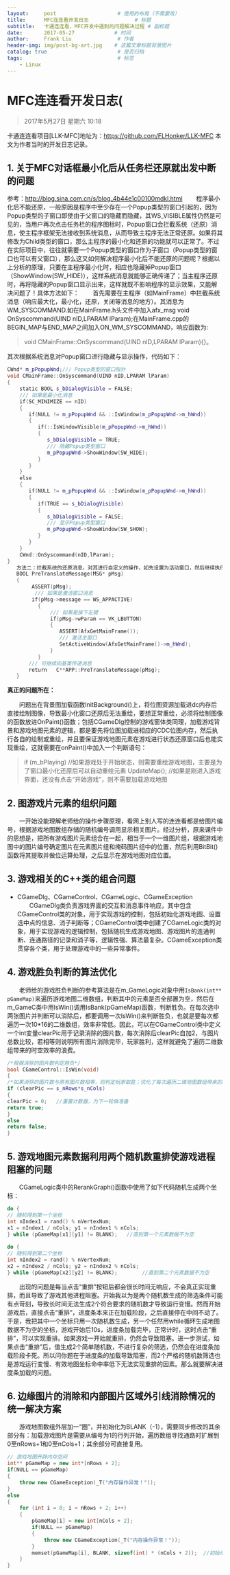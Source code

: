```yaml
---
layout:     post                    # 使用的布局（不需要改）
title:      MFC连连看开发日志               # 标题
subtitle:   卡通连连看，MFC开发中遇到的问题解决过程 # 副标题
date:       2017-05-27             # 时间
author:     Frank Liu               # 作者
header-img: img/post-bg-art.jpg    # 这篇文章标题背景图片
catalog: true                       # 是否归档
tags:                               # 标签
    - Linux
---
```


# MFC连连看开发日志(

> 2017年5月27日 星期六 10:18

卡通连连看项目[LLK-MFC]地址为：<https://github.com/FLHonker/LLK-MFC>
本文为作者当时的开发日志记录。

## 1. 关于MFC对话框最小化后从任务栏还原就出发中断的问题

参考：<http://blog.sina.com.cn/s/blog_4b44e1c00100mdkl.html>
　　程序最小化后不能还原，一般原因是程序中至少存在一个Popup类型的窗口引起的，因为Popup类型的子窗口即使由于父窗口的隐藏而隐藏，其WS_VISIBLE属性仍然是可见的，当用户再次点击任务栏的程序图标时，Popup窗口会拦截系统（还原）消息，使主程序框架无法接收到系统消息，从而导致主程序无法正常还原。如果将其修改为Child类型的窗口，那么主程序的最小化和还原的功能就可以正常了。不过在实际项目中，往往就需要一个Popup类型的窗口作为子窗口（Popup类型的窗口也可以有父窗口），那么这又如何解决程序最小化后不能还原的问题呢？根据以上分析的原理，只要在主程序最小化时，相应也隐藏掉Popup窗口（ShowWindow(SW_HIDE)），这样系统消息就能够正确传递了；当主程序还原时，再将隐藏的Popup窗口显示出来，这样就既不影响程序的显示效果，又能解决问题了！具体方法如下：
　　首先需要在主程序（如MainFrame）中拦截系统消息（响应最大化，最小化，还原，关闭等消息的地方）。其消息为WM_SYSCOMMAND.如在MainFrame.h头文件中加入afx_msg void OnSyscommand(UIND nID,LPARAM lParam);在MainFrame.cpp的BEGIN_MAP与END_MAP之间加入ON_WM_SYSCOMMAND，响应函数为:

> void CMainFrame::OnSyscommand(UIND nID,LPARAM lParam){}。

其次根据系统消息对Popup窗口进行隐藏与显示操作，代码如下：

```c++
CWnd* m_pPopupWnd;/// Popup类型的窗口指针
void CMainFrame::OnSyscommand(UIND nID,LPARAM lParam)
{
    static BOOL s_bDialogVisible = FALSE;
    /// 如果是最小化消息
    if(SC_MINIMIZE == nID)
    {
       if(NULL != m_pPopupWnd && ::IsWindow(m_pPopupWnd->m_hWnd))
       {
          if(::IsWindowVisible(m_pPopupWnd->m_hWnd))
          {
             s_bDialogVisible = TRUE;
             /// 隐藏Popup类型窗口
             m_pPopupWnd->ShowWindow(SW_HIDE);
          }
       }
    }
    else    
    {
       if(NULL != m_pPopupWnd && ::IsWindow(m_pPopupWnd->m_hWnd))
       {
          if(TRUE == s_bDialogVisible)
          {
             s_bDialogVisible = FALSE;
             /// 显示Popup类型窗口
             m_pPopupWnd->ShowWindow(SW_SHOW);
          }
       }
    }
    CWnd::OnSyscommand(nID,lParam);
}
   方法二：拦截系统的还原消息，对其进行自定义的操作，如先设置为活动窗口，然后继续执行还原操作。
   BOOL PreTranslateMessage(MSG* pMsg)
   {
        ASSERT(pMsg);
         /// 如果是激活窗口消息
        if(pMsg->message == WS_APPACTIVE)
          {
              /// 如果是按下左键
              if(pMsg->wParam == VK_LBUTTON)
              {
                 ASSERT(AfxGetMainFrame());
                 /// 激活主窗口
                 SetActiveWindow(AfxGetMainFrame()->m_hWnd);
              }
          }
       /// 可继续向基类传递消息
       return   C**APP::PreTranslateMessage(pMsg);
   }
```
**真正的问题所在：**

　　问题出在背景图加载函数InitBackground()上，将位图资源加载进dc内存后直接绘制图像，导致最小化窗口还原后无法重绘，要想正常重绘，必须将绘制图像的函数放进OnPaint()函数；包括CGameDlg控制的游戏窗体类同理，加载游戏背景和游戏地图元素的逻辑，都是要先将位图加载进相应的CDC位图内存，然后执行各自的绘制或重绘，并且要保证游戏地图元素在游戏进行状态还原窗口后也能实现重绘，这就需要在onPaint()中加入一个判断语句：

> if (m_bPlaying)    //如果游戏处于开始状态，则需要重绘游戏地图，主要是为了窗口最小化还原后可以自动重绘元素
> UpdateMap();    //如果是刚进入游戏界面，还没有点击“开始游戏”，则不需要加载游戏地图

## 2. 图游戏片元素的组织问题

　　一开始没能理解老师给的操作步骤原理，看网上别人写的连连看都是给图片编号，根据游戏地图数组存储的随机编号调用显示相关图片。经过分析，原来课件中的思想是，把所有游戏图片元素组合在一起，相当于一个一维图片组，根据游戏地图中的图片编号确定图片在元素图片组和掩码图片组中的位置，然后利用BitBit()函数将其提取并做位运算处理，之后显示在游戏地图对应位置。

## 3. 游戏相关的C++类的组合问题

* CGameDlg、CGameControl、CGameLogic、CGameException
　　CGameDlg类负责游戏界面的交互和消息事件响应，其中包含CGameControl类的对象，用于实现游戏的控制，包括初始化游戏地图、设置选中点的信息、消子判断等；CGameControl类中创建了CGameLogic类的对象，用于实现游戏的逻辑控制，包括随机生成游戏地图、游戏图片的连通判断、连通路径的记录和消子等，逻辑性强、算法最复杂。CGameException类贯穿各个类，用于处理游戏中的一些异常事件。

## 4. 游戏胜负判断的算法优化

　　老师给的游戏胜负判断的参考算法是在m_GameLogic对象中用`IsBank(int** pGameMap)`来遍历游戏地图二维数组，判断其中的元素是否全部置为空，然后在m_GameC类中用IsWin()调用IsBank(pGameMap)函数，判断胜负。在每次选中两张图片并判断可以消除后，都要调用一次IsWin()来判断胜负，也就是要每次都遍历一次10*16的二维数组，效率非常低。因此，可以在CGameControl类中定义一个int变量clearPic用于记录消除的图片数，每次消除后clearPic自加2，与图片总数比较，若相等则说明所有图片消除完毕，玩家胜利，这样就避免了遍历二维数组带来的时空效率的浪费。
```c++
/*根据消除的图片数判定胜负*/
bool CGameControl::IsWin(void)
{
/*如果消除的图片数与原有图片数相等，则判定玩家取胜；优化了每次遍历二维地图数组带来的时空复杂度*/
if (clearPic == s_nRows*s_nCols)
{
clearPic = 0;   //重置计数器，为下一轮做准备
return true;
}
else
return false;
}
```

## 5. 游戏地图元素数据利用两个随机数重排使游戏进程阻塞的问题

　　CGameLogic类中的RerankGraph()函数中使用了如下代码随机生成两个坐标：
```c++
do {
// 随机得到第一个坐标  
int nIndex1 = rand() % nVertexNum;
x1 = nIndex1 / nCols; y1 = nIndex1 % nCols;
} while (pGameMap[x1][y1] != BLANK);   //直到第一个元素数据不为空
 
do {
// 随机得到第二个坐标  
int nIndex2 = rand() % nVertexNum;
x2 = nIndex2 / nCols; y2 = nIndex2 % nCols;
} while (pGameMap[x2][y2] != BLANK);        //直到第二个元素数据不为空
```

　　出现的问题是每当点击“重排”按钮后都会很长时间无响应，不会真正实现重排，而且导致了游戏其他进程阻塞。开始我以为是两个随机数生成的筛选条件可能有点苛刻，导致长时间无法生成2个符合要求的随机数才导致运行变慢。然而开始游戏后，直接点击“重排”，进度条本来正在加载阶段，之后直接停在中间不动了。于是，我把其中一个坐标只用一次随机数生成，另一个任然用while循环生成地图数据不为空的坐标，游戏开始后10s，进度条加载完毕，正常计时，这时点击“重排”，可以实现重排。如果游戏一开始就重排，仍然会导致阻塞。进一步测试，如果点击“重排”后，值生成2个简单随机数，不进行复杂的筛选，仍然会在进度条加载阶段卡死。所以问你题在于进度条的加载导致阻塞，而2个严格的随机数筛选也是游戏运行变慢、有效地图坐标命中率低下无法实现重排的因素。那么就要解决进度条加载的问题。

## 6. 边缘图片的消除和内部图片区域外引线消除情况的统一解决方案

　　游戏地图数组外层加一“圈”，并初始化为BLANK（-1），需要同步修改的其余部分有：加载游戏图片是需要从编号为1的行列开始，遍历数组寻找通路时扩展到0至nRows+1和0至nCols+1；其余部分可直接复用。
```c++
// 游戏地图开辟内存空间
int** pGameMap = new int*[nRows + 2];
if(NULL == pGameMap)
{
	throw new CGameException(_T("内存操作异常！"));
}
else
{
	for (int i = 0; i < nRows + 2; i++)
	{
		pGameMap[i] = new int[nCols + 2]; 
		if(NULL == pGameMap) 
		{
			throw new CGameException(_T("内存操作异常！"));   
		}
		memset(pGameMap[i], BLANK, sizeof(int) * (nCols + 2));  //初始化数组为BLANK(-1)
	}
}
```